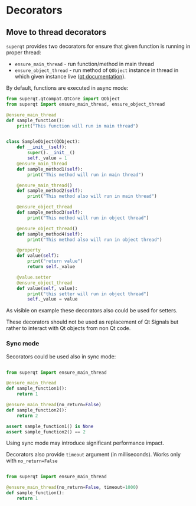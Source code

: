 # Decorators


## Move to thread decorators

`superqt` provides two decorators for ensure that given function is running in proper thread:

* `ensure_main_thread` - run function/method in main thread
* `ensure_object_thread` - run method of `QObject` instance in thread in which given instance live ([qt documentation](https://doc.qt.io/qt-5/threads-qobject.html#accessing-qobject-subclasses-from-other-threads)).

By default, functions are executed in async mode:

```python
from superqt.qtcompat.QtCore import QObject
from superqt import ensure_main_thread, ensure_object_thread

@ensure_main_thread
def sample_function():
    print("This function will run in main thread")


class SampleObject(QObject):
    def __init__(self):
        super().__init__()
        self._value = 1
    @ensure_main_thread
    def sample_method1(self):
        print("This method will run in main thread")

    @ensure_main_thread()
    def sample_method2(self):
        print("This method also will run in main thread")

    @ensure_object_thread
    def sample_method3(self):
        print("This method will run in object thread")

    @ensure_object_thread()
    def sample_method4(self):
        print("This method also will run in object thread")

    @property
    def value(self):
        print("return value")
        return self._value

    @value.setter
    @ensure_object_thread
    def value(self, value):
        print("this setter will run in object thread")
        self._value = value
```

As visible on example these decorators also could be used for setters.

These decorators should not be used as replacement of Qt Signals but rather to interact with Qt objects from non Qt code.

### Sync mode

Secorators could be used also in sync mode:

```python

from superqt import ensure_main_thread

@ensure_main_thread
def sample_function1():
    return 1

@ensure_main_thread(no_return=False)
def sample_function2():
    return 2

assert sample_function1() is None
assert sample_function2() == 2
```

Using sync mode may introduce significant performance impact.

Decorators also provide `timeout` argument (in milliseconds). Works only with `no_return=False`

```python

from superqt import ensure_main_thread

@ensure_main_thread(no_return=False, timeout=1000)
def sample_function():
    return 1
```
